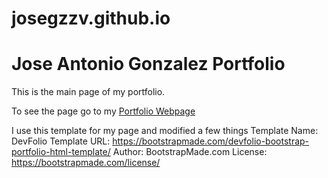 # josegzzv.github.io

# Jose Antonio Gonzalez Portfolio

This is the main page of my portfolio.

To see the page go to my <a href="https://josegzzv.github.io" target="_blank"> Portfolio Webpage</a>




I use this template for my page and modified a few things
Template Name: DevFolio
Template URL: https://bootstrapmade.com/devfolio-bootstrap-portfolio-html-template/
Author: BootstrapMade.com
License: https://bootstrapmade.com/license/
